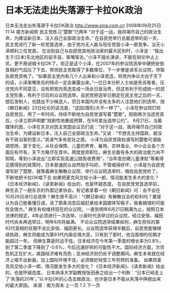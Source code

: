 # 日本无法走出失落源于卡拉OK政治

日本无法走出失落源于卡拉OK政治
http://www.sina.com.cn  2008年09月25日11:14   南方新闻网
民主党练习“楚歌”已两年
“对于这一战，我将竭尽自己的政治生命，为建设新日本，注入自己全部政治生命。”
在自民党举行总裁选举的前一天，民主党进行了新一轮党首选举，由于党内无人能与现任党首小泽一郎竞争，当天小泽顺利三任党首。
在谈到自己与自民党其他政治家的最大区别时，小泽说：“我出生于(日本)东北地区的岩手县，笨嘴笨舌。”小泽不擅长演讲，不能在辩论中占上风，更不用说唱卡拉OK了。但正是这个小泽，在2007年的参议院选举中硬把安倍首相的气焰压了下去，带领民主党取得了多数席位，下一步便是进军众议院，夺取执政党资格了。“如果民主党内有几个人出来和小泽竞选，将党内争论大白于天下的话，小泽笨嘴笨舌的特点一定会暴露出来。”一位日本分析人士如是告诉笔者。压住党内不同意见，没有把党内竞选变成一场全日政治秀，但这有利于形成统一的民主党形象，有利于日后的众议院选举。自民党把选举日期定在民主党之后的一天，想后发制人，也跳出不少候选人，但日本国内并没有太多的人注意他们的选举，按《朝日新闻》23日社论的说法是，“这回(情形)大不一样了”。
小泽在参议院打败自民党后，用了一年时间，持续不断地为自民党谱写着“楚歌”。刚刚再次当选党首后，小泽立即声明要“戏剧性地重组预算，在9月拿出选举公约”。
9月21日，当着媒体的面，小泽在东京对民主党国会议员们说：“对于这一战，我将竭尽自己的政治生命，为建设新日本，注入自己全部政治生命。”又说：“不想去主持国政，就没有干政治家的意义。”其语气多有悲壮之感。
小泽为自民党政权谱写的楚歌可谓曲调悠扬，富于变化，从社会保障、儿童的养育、雇用、农林渔业、中小企业各个方面应有尽有，天下方略尽在其中。两度放弃职位，麻生总裁有多大的政治能力尚不知晓，等到小泽说出“立即实现高速公路免收费用”，“当年度创建儿童津贴”等看得见摸得到的政策时，日本普通民众自然拍手叫好。不管唱得好坏，小泽是为自民党谱写好了楚歌，就等着麻生解散众议院、举行众议院选举时，唱给自民党听了。
不断地把卡拉OK唱下去
如果把麦克风交给小泽一郎，情况能发生多大的变化？《日本经济新闻》、《读卖新闻》给出的，也是怀疑态度。
在自民党党首选举前，麻生去了一趟东京的外国记者协会。有记者拿着一份《朝日新闻》问：会不会在10月26日进行总选举？麻生很不高兴：“《朝日新闻》有解散议会的权利吗？要是认为自己能看懂日语，读了那条消息后就赶紧给本国媒体写稿子，我看搞错的可能性会很大。”
麻生有权维持现在的众议院，一直到明年6月21日期满为止。按照日本法律的规定，4年必须进行一次选举。小泉时代选举过的众议院，经过安倍、福田时代尚未再选举过，明年6月将届满。
不论众议院选举结果如何，麻生担任的第92代首相的任期不会比安倍、福田更长。众议院选举获得半数后，自民党能够继续执政，麻生将能成为第93代内阁总理大臣，只有到了那时，他当首相的任期才能超过一年。
但麻生算是时运不佳。日本经济在今年第一季度的增长率为0.8%，到了第二季度下降到了-0.6%，今后迅速好转的可能性不大。国际经济方面，次贷危机正在扩大，美国经济难有亮色；亚洲经济则仍处于调整期间。麻生本来就在经济上唱不出新曲，加上国际环境不佳，必须做好经受三年煎熬的准备。
如果把麦克风交给小泽一郎，情况能发生多大的变化？《日本经济新闻》、《读卖新闻》给出的，也是怀疑态度。
日本驹泽大学副教授饭田泰之给出一个判断：“日本已经走上了‘失落的20年’。”以卡拉OK的心态去做政治，也许是日本不能从失落中挣脱出来的最大原因。
来源：南方周末
上一页
1
2
下一页

